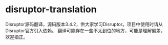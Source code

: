 # disruptor-translation
Disruptor源码翻译，源码版本3.4.2，供大家学习Disruptor。项目中使用时请从Disruptor官方引入依赖。
翻译可能存在一些不太到位的地方，可能是理解偏差，欢迎指正。
